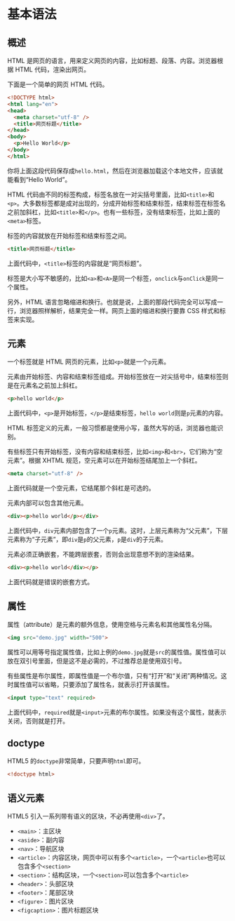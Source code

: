 # 基本语法

## 概述

HTML 是网页的语言，用来定义网页的内容，比如标题、段落、内容。浏览器根据 HTML 代码，渲染出网页。

下面是一个简单的网页 HTML 代码。

```html
<!DOCTYPE html>
<html lang="en">
<head>
  <meta charset="utf-8" />
  <title>网页标题</title>
</head>
<body>
  <p>Hello World</p>
</body>
</html>
```

你将上面这段代码保存成`hello.html`，然后在浏览器加载这个本地文件，应该就能看到“Hello World”。

HTML 代码由不同的标签构成，标签名放在一对尖括号里面，比如`<title>`和`<p>`。大多数标签都是成对出现的，分成开始标签和结束标签，结束标签在标签名之前加斜杠，比如`<title>`和`</p>`。也有一些标签，没有结束标签，比如上面的`<meta>`标签。

标签的内容就放在开始标签和结束标签之间。

```html
<title>网页标题</title>
```

上面代码中，`<title>`标签的内容就是“网页标题”。

标签是大小写不敏感的，比如`<a>`和`<A>`是同一个标签，`onclick`与`onClick`是同一个属性。

另外，HTML 语言忽略缩进和换行。也就是说，上面的那段代码完全可以写成一行，浏览器照样解析，结果完全一样。网页上面的缩进和换行要靠 CSS 样式和标签来实现。

## 元素

一个标签就是 HTML 网页的元素，比如`<p>`就是一个`p`元素。

元素由开始标签、内容和结束标签组成。开始标签放在一对尖括号中，结束标签则是在元素名之前加上斜杠。

```html
<p>hello world</p>
```

上面代码中，`<p>`是开始标签，`</p>`是结束标签，`hello world`则是`p`元素的内容。

HTML 标签定义的元素，一般习惯都是使用小写，虽然大写的话，浏览器也能识别。

有些标签只有开始标签，没有内容和结束标签，比如`<img>`和`<br>`，它们称为“空元素”。根据 XHTML 规范，空元素可以在开始标签结尾加上一个斜杠。

```html
<meta charset="utf-8" />
```

上面代码就是一个空元素，它结尾那个斜杠是可选的。

元素内部可以包含其他元素。

```html
<div><p>hello world</p></div>
```

上面代码中，`div`元素内部包含了一个`p`元素。这时，上层元素称为“父元素”，下层元素称为“子元素”，即`div`是`p`的父元素，`p`是`div`的子元素。

元素必须正确嵌套，不能跨层嵌套，否则会出现意想不到的渲染结果。

```html
<div><p>hello world</div></p>
```

上面代码就是错误的嵌套方式。

## 属性

属性（attribute）是元素的额外信息，使用空格与元素名和其他属性名分隔。

```html
<img src="demo.jpg" width="500">
```

属性可以用等号指定属性值，比如上例的`demo.jpg`就是`src`的属性值。属性值可以放在双引号里面，但是这不是必需的，不过推荐总是使用双引号。

有些属性是布尔属性，即属性值是一个布尔值，只有“打开”和“关闭”两种情况。这时属性值可以省略，只要添加了属性名，就表示打开该属性。

```html
<input type="text" required>
```

上面代码中，`required`就是`<input>`元素的布尔属性。如果没有这个属性，就表示关闭，否则就是打开。

## doctype

HTML5 的`doctype`非常简单，只要声明`html`即可。

```html
<!doctype html>
```

## 语义元素

HTML5 引入一系列带有语义的区块，不必再使用`<div>`了。

- `<main>`：主区块
- `<aside>`：副内容
- `<nav>`：导航区块
- `<article>`：内容区块，网页中可以有多个`<article>`，一个`<article>`也可以包含多个`<section>`
- `<section>`：结构区块，一个`<section>`可以包含多个`<article>`
- `<header>`：头部区块
- `<footer>`：尾部区块
- `<figure>`：图片区块
- `<figcaption>`：图片标题区块


